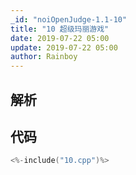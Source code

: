 ```yaml
---
_id: "noiOpenJudge-1.1-10"
title: "10 超级玛丽游戏"
date: 2019-07-22 05:00
update: 2019-07-22 05:00
author: Rainboy
---
```


## 解析

## 代码

```c
<%-include("10.cpp")%>
```

